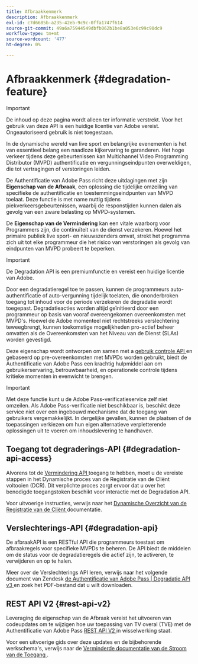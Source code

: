 ```yaml
---
title: Afbraakkenmerk
description: Afbraakkenmerk
exl-id: c7d6685b-a235-42eb-9c9c-0ffa1747f614
source-git-commit: 49a6a75944549dbfb062b1be8a053e6c99c90dc9
workflow-type: tm+mt
source-wordcount: '477'
ht-degree: 0%

---
```


# Afbraakkenmerk {#degradation-feature}

>[!IMPORTANT]
>
> De inhoud op deze pagina wordt alleen ter informatie verstrekt. Voor het gebruik van deze API is een huidige licentie van Adobe vereist. Ongeautoriseerd gebruik is niet toegestaan.

In de dynamische wereld van live sport en belangrijke evenementen is het van essentieel belang een naadloze kijkervaring te garanderen. Het hoge verkeer tijdens deze gebeurtenissen kan Multichannel Video Programming Distributor (MVPD) authentificatie en vergunningseindpunten overweldigen, die tot vertragingen of verstoringen leiden.

De Authentificatie van Adobe Pass richt deze uitdagingen met zijn **Eigenschap van de Afbraak**, een oplossing die tijdelijke omzeiling van specifieke de authentificatie en toestemmingseindpunten van MVPD toelaat. Deze functie is met name nuttig tijdens piekverkeersgebeurtenissen, waarbij de responstijden kunnen dalen als gevolg van een zware belasting op MVPD-systemen.

De **Eigenschap van de Vermindering** kan een vitale waarborg voor Programmers zijn, die continuïteit van de dienst verzekeren. Hoewel het primaire publiek live sport- en nieuwszenders omvat, strekt het programma zich uit tot elke programmeur die het risico van verstoringen als gevolg van eindpunten van MVPD probeert te beperken.

>[!IMPORTANT]
>
> De Degradation API is een premiumfunctie en vereist een huidige licentie van Adobe.

Door een degradatieregel toe te passen, kunnen de programmeurs auto-authentificatie of auto-vergunning tijdelijk toelaten, die ononderbroken toegang tot inhoud voor de periode verzekeren de degradatie wordt toegepast. Degradatieacties worden altijd geïnitieerd door een programmeur op basis van vooraf overeengekomen overeenkomsten met MVPD&#39;s. Hoewel de Adobe momenteel niet rechtstreeks verslechtering teweegbrengt, kunnen toekomstige mogelijkheden pro-actief beheer omvatten als de Overeenkomsten van het Niveau van de Dienst (SLAs) worden gevestigd.

Deze eigenschap wordt ontworpen om samen met a [ gebruik controle API ](/help/authentication/integration-guide-programmers/features-premium/esm/entitlement-service-monitoring-overview.md) en gebaseerd op pre-overeenkomsten met MVPDs worden gebruikt, biedt de Authentificatie van Adobe Pass een krachtig hulpmiddel aan om gebruikerservaring, betrouwbaarheid, en operationele controle tijdens kritieke momenten in evenwicht te brengen.

>[!IMPORTANT]
>
> Met deze functie kunt u de Adobe Pass-verificatieservice zelf niet omzeilen. Als Adobe Pass-verificatie niet beschikbaar is, beschikt deze service niet over een ingebouwd mechanisme dat de toegang van gebruikers vergemakkelijkt. In dergelijke gevallen, kunnen de plaatsen of de toepassingen verkiezen om hun eigen alternatieve verpletterende oplossingen uit te voeren om inhoudslevering te handhaven.

## Toegang tot degraderings-API {#degradation-api-access}

Alvorens tot de [ Vermindering API ](#degradation-api) toegang te hebben, moet u de vereiste stappen in het Dynamische proces van de Registratie van de Cliënt voltooien (DCR). Dit verplichte proces zorgt ervoor dat u over het benodigde toegangstoken beschikt voor interactie met de Degradation API.

Voor uitvoerige instructies, verwijs naar het [ Dynamische Overzicht van de Registratie van de Cliënt ](/help/authentication/integration-guide-programmers/rest-apis/rest-api-dcr/dynamic-client-registration-overview.md) documentatie.

## Verslechterings-API {#degradation-api}

De afbraakAPI is een RESTful API die programmeurs toestaat om afbraakregels voor specifieke MVPDs te beheren. De API biedt de middelen om de status voor de degradatieregels die actief zijn, te activeren, te verwijderen en op te halen.

Meer over de Verslechterings API leren, verwijs naar het volgende document van Zendesk [ de Authentificatie van Adobe Pass | Degradatie API v3 ](https://tve.zendesk.com/hc/en-us/articles/33912526308372-Adobe-Pass-Authentication-Degradation-API-v3) en zoek het PDF-bestand dat u wilt downloaden.

## REST API V2 {#rest-api-v2}

Leveraging de eigenschap van de Afbraak vereist het uitvoeren van codeupdates om te wijzigen hoe uw toepassing van TV overal (TVE) met de Authentificatie van Adobe Pass [ REST API V2 ](/help/authentication/integration-guide-programmers/rest-apis/rest-api-v2/rest-api-v2-overview.md) in wisselwerking staat.

Voor een uitvoerige gids over deze updates en de bijbehorende werkschema&#39;s, verwijs naar de [ Verminderde documentatie van de Stroom van de Toegang ](/help/authentication/integration-guide-programmers/rest-apis/rest-api-v2/flows/degraded-access-flows/rest-api-v2-access-degraded-flows.md).
